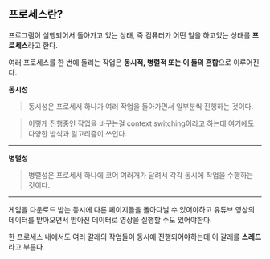 **프로세스란?**
-------------

프로그램이 실행되어서 돌아가고 있는 상태, 즉 컴퓨터가 어떤 일을 하고있는 상태를 **프로세스**라고 한다.

여러 프로세스를 한 번에 돌리는 작업은 **동시적, 병렬적 또는 이 둘의 혼합**으로 이루어진다.

**동시성**
> 동시성은 프로세서 하나가 여러 작업을 돌아가면서 일부분씩 진행하는 것이다.

> 이렇게 진행중인 작업을 바꾸는걸 context switching이라고 하는데 여기에도 다양한 방식과 알고리즘이 쓰인다.

***

**병렬성**
> 병렬성은 프로세서 하나에 코어 여러개가 달려서 각각 동시에 작업을 수행하는 것이다.

***

게임을 다운로드 받는 동시에 다른 페이지들을 돌아다닐 수 있어야하고 유튜브 영상의 데이터를 받아오면서 받아진 데이터로 영상을 실행할 수도 있어야한다. 

한 프로세스 내에서도 여러 갈래의 작업들이 동시에 진행되어야하는데 이 갈래를 **스레드**라고 부른다.